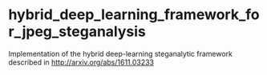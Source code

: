 # hybrid_deep_learning_framework_for_jpeg_steganalysis
Implementation of the hybrid deep-learning steganalytic framework described in http://arxiv.org/abs/1611.03233
